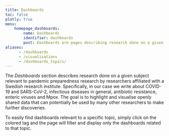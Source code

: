 ```yaml
---
title: Dashboards
toc: false
plotly: true
menu:
    homepage_dashboards:
        name: Dashboards
        identifier: dashboards
        post: Dashboards are pages describing research done on a given subject. They include visualisations of and links to data from the research groups(s) involved. <a href="/dashboards/">See all dashboards <i class="bi bi-arrow-right-circle-fill"></i></a>
aliases:
      - /dashboards
      - /visualisations
      - /dashboards_topics/
---
```


The *Dashboards* section describes research done on a given subject relevant to pandemic preparedness research by researchers affiliated with a Swedish research institute. Specifically, in our case we write about COVID-19 and SARS-CoV-2, infectious diseases in general, antibiotic resistance, enteric viruses and Mpox. The goal is to highlight and visualise openly shared data that can potentially be used by many other researchers to make further discoveries.

To easily find dashboards relevant to a specific topic, simply click on the colored tag and the page will filter and display only the dashboards related to that topic.
  